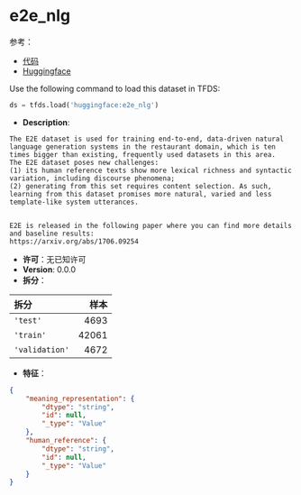 # e2e_nlg

参考：

- [代码](https://github.com/huggingface/datasets/blob/master/datasets/e2e_nlg)
- [Huggingface](https://huggingface.co/datasets/e2e_nlg)

Use the following command to load this dataset in TFDS:

```python
ds = tfds.load('huggingface:e2e_nlg')
```

- **Description**:

```
The E2E dataset is used for training end-to-end, data-driven natural language generation systems in the restaurant domain, which is ten times bigger than existing, frequently used datasets in this area.
The E2E dataset poses new challenges:
(1) its human reference texts show more lexical richness and syntactic variation, including discourse phenomena;
(2) generating from this set requires content selection. As such, learning from this dataset promises more natural, varied and less template-like system utterances.


E2E is released in the following paper where you can find more details and baseline results:
https://arxiv.org/abs/1706.09254
```

- **许可**：无已知许可
- **Version**: 0.0.0
- **拆分**：

拆分 | 样本
:-- | --:
`'test'` | 4693
`'train'` | 42061
`'validation'` | 4672

- **特征**：

```json
{
    "meaning_representation": {
        "dtype": "string",
        "id": null,
        "_type": "Value"
    },
    "human_reference": {
        "dtype": "string",
        "id": null,
        "_type": "Value"
    }
}
```
